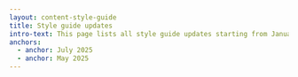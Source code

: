 ```yaml
---
layout: content-style-guide
title: Style guide updates
intro-text: This page lists all style guide updates starting from January 2025. (NEED TO FINALIZE)
anchors:
  - anchor: July 2025
  - anchor: May 2025
---
```

